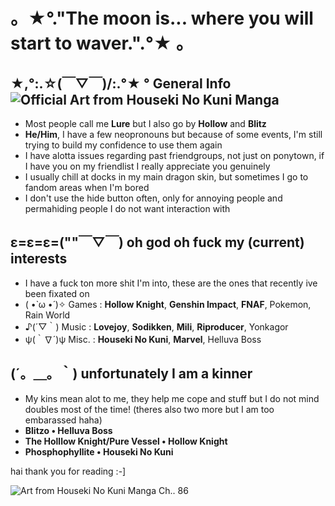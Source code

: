 # 。★°."The moon is... where you will start to waver.".°★ 。


## ★,°:.☆(￣▽￣)/:.°★ ° General Info ![Official Art from Houseki No Kuni Manga](http://www.simpleimageresizer.com/_uploads/photos/4020b9c4/transparent_1_35.png)

- Most people call me **Lure** but I also go by **Hollow** and **Blitz**
-  **He/Him**, I have a few neopronouns but because of some events, I'm still trying to build my confidence to use them again
- I have alotta issues regarding past friendgroups, not just on ponytown, if I have you on my friendlist I really appreciate you genuinely
- I usually chill at docks in my main dragon skin, but sometimes I go to fandom areas when I'm bored
- I don't use the hide button often, only for annoying people and permahiding people I do not want interaction with

## ε=ε=ε=(""￣▽￣) oh god oh fuck my (current) interests
- I have a fuck ton more shit I'm into, these are the ones that recently ive been fixated on
- ( •̀ ω •́ )✧ Games : **Hollow Knight**, **Genshin Impact**, **FNAF**, Pokemon, Rain World
- ♪(´▽｀) Music : **Lovejoy**, **Sodikken**, **Mili**, **Riproducer**, Yonkagor
- ψ(｀∇´)ψ Misc. : **Houseki No Kuni**, **Marvel**, Helluva Boss

## (´。＿。｀) unfortunately I am a kinner
- My kins mean alot to me, they help me cope and stuff but I do not mind doubles most of the time! (theres also two more but I am too embarassed haha)
- **Blitzo • Helluva Boss**
- **The Holllow Knight/Pure Vessel • Hollow Knight**
- **Phosphophyllite • Houseki No Kuni**

hai thank you for reading :-]





![Art from Houseki No Kuni Manga Ch.. 86](http://www.simpleimageresizer.com/_uploads/photos/4020b9c4/lol_2_65.jpg)
